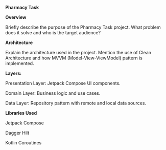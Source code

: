 **Pharmacy Task**


**Overview**

Briefly describe the purpose of the Pharmacy Task project. What problem does it solve and who is the target audience?



**Architecture**


Explain the architecture used in the project. Mention the use of Clean Architecture and how MVVM (Model-View-ViewModel) pattern is implemented.



**Layers:**

Presentation Layer: Jetpack Compose UI components.

Domain Layer: Business logic and use cases.

Data Layer: Repository pattern with remote and local data sources.


**Libraries Used**

Jetpack Compose

Dagger Hilt

Kotlin Coroutines


